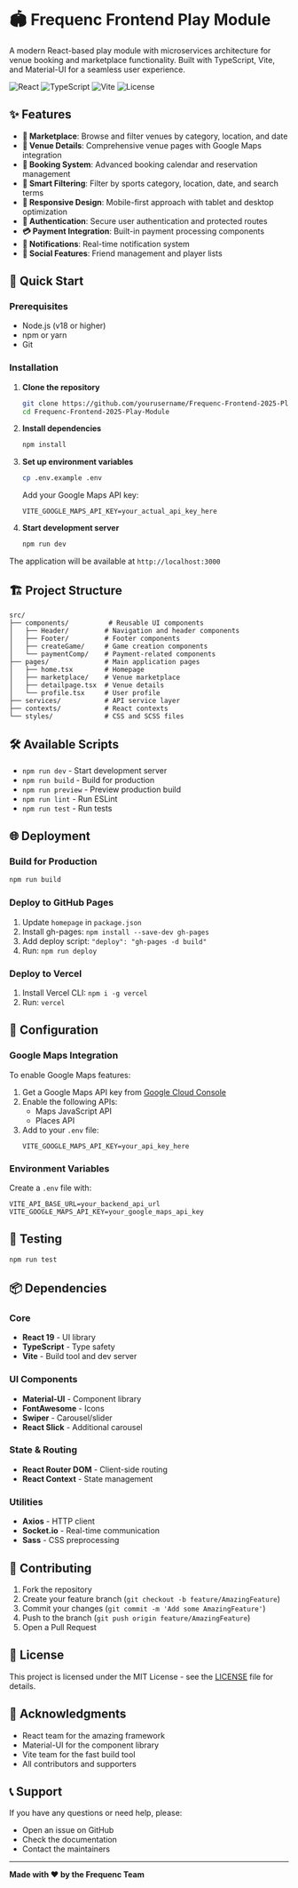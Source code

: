 # 🏟️ Frequenc Frontend Play Module

A modern React-based play module with microservices architecture for venue booking and marketplace functionality. Built with TypeScript, Vite, and Material-UI for a seamless user experience.

![React](https://img.shields.io/badge/React-19.0.0-blue.svg)
![TypeScript](https://img.shields.io/badge/TypeScript-5.9.2-blue.svg)
![Vite](https://img.shields.io/badge/Vite-5.4.19-purple.svg)
![License](https://img.shields.io/badge/License-MIT-green.svg)

## ✨ Features

- **🏪 Marketplace**: Browse and filter venues by category, location, and date
- **📍 Venue Details**: Comprehensive venue pages with Google Maps integration
- **📅 Booking System**: Advanced booking calendar and reservation management
- **🎯 Smart Filtering**: Filter by sports category, location, date, and search terms
- **📱 Responsive Design**: Mobile-first approach with tablet and desktop optimization
- **🔐 Authentication**: Secure user authentication and protected routes
- **💳 Payment Integration**: Built-in payment processing components
- **🔔 Notifications**: Real-time notification system
- **👥 Social Features**: Friend management and player lists

## 🚀 Quick Start

### Prerequisites
- Node.js (v18 or higher)
- npm or yarn
- Git

### Installation

1. **Clone the repository**
   ```bash
   git clone https://github.com/yourusername/Frequenc-Frontend-2025-Play-Module.git
   cd Frequenc-Frontend-2025-Play-Module
   ```

2. **Install dependencies**
   ```bash
   npm install
   ```

3. **Set up environment variables**
   ```bash
   cp .env.example .env
   ```
   
   Add your Google Maps API key:
   ```
   VITE_GOOGLE_MAPS_API_KEY=your_actual_api_key_here
   ```

4. **Start development server**
   ```bash
   npm run dev
   ```

The application will be available at `http://localhost:3000`

## 🏗️ Project Structure

```
src/
├── components/          # Reusable UI components
│   ├── Header/         # Navigation and header components
│   ├── Footer/         # Footer components
│   ├── createGame/     # Game creation components
│   └── paymentComp/    # Payment-related components
├── pages/              # Main application pages
│   ├── home.tsx        # Homepage
│   ├── marketplace/    # Venue marketplace
│   ├── detailpage.tsx  # Venue details
│   └── profile.tsx     # User profile
├── services/           # API service layer
├── contexts/           # React contexts
└── styles/             # CSS and SCSS files
```

## 🛠️ Available Scripts

- `npm run dev` - Start development server
- `npm run build` - Build for production
- `npm run preview` - Preview production build
- `npm run lint` - Run ESLint
- `npm run test` - Run tests

## 🌐 Deployment

### Build for Production
```bash
npm run build
```

### Deploy to GitHub Pages
1. Update `homepage` in `package.json`
2. Install gh-pages: `npm install --save-dev gh-pages`
3. Add deploy script: `"deploy": "gh-pages -d build"`
4. Run: `npm run deploy`

### Deploy to Vercel
1. Install Vercel CLI: `npm i -g vercel`
2. Run: `vercel`

## 🔧 Configuration

### Google Maps Integration
To enable Google Maps features:

1. Get a Google Maps API key from [Google Cloud Console](https://console.cloud.google.com/google/maps-apis/)
2. Enable the following APIs:
   - Maps JavaScript API
   - Places API
3. Add to your `.env` file:
   ```
   VITE_GOOGLE_MAPS_API_KEY=your_api_key_here
   ```

### Environment Variables
Create a `.env` file with:
```
VITE_API_BASE_URL=your_backend_api_url
VITE_GOOGLE_MAPS_API_KEY=your_google_maps_api_key
```

## 🧪 Testing

```bash
npm run test
```

## 📦 Dependencies

### Core
- **React 19** - UI library
- **TypeScript** - Type safety
- **Vite** - Build tool and dev server

### UI Components
- **Material-UI** - Component library
- **FontAwesome** - Icons
- **Swiper** - Carousel/slider
- **React Slick** - Additional carousel

### State & Routing
- **React Router DOM** - Client-side routing
- **React Context** - State management

### Utilities
- **Axios** - HTTP client
- **Socket.io** - Real-time communication
- **Sass** - CSS preprocessing

## 🤝 Contributing

1. Fork the repository
2. Create your feature branch (`git checkout -b feature/AmazingFeature`)
3. Commit your changes (`git commit -m 'Add some AmazingFeature'`)
4. Push to the branch (`git push origin feature/AmazingFeature`)
5. Open a Pull Request

## 📄 License

This project is licensed under the MIT License - see the [LICENSE](LICENSE) file for details.

## 🙏 Acknowledgments

- React team for the amazing framework
- Material-UI for the component library
- Vite team for the fast build tool
- All contributors and supporters

## 📞 Support

If you have any questions or need help, please:
- Open an issue on GitHub
- Check the documentation
- Contact the maintainers

---

**Made with ❤️ by the Frequenc Team**
